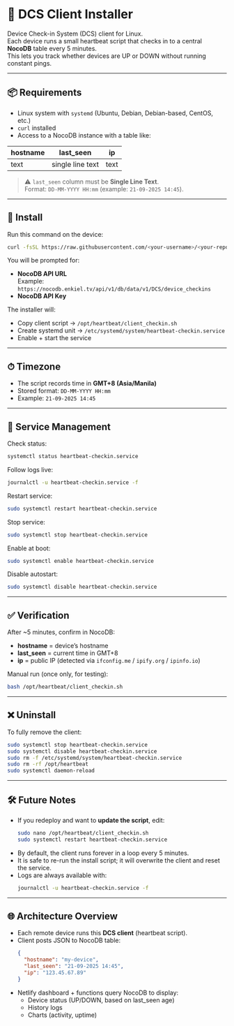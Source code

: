 # 📡 DCS Client Installer
Device Check-in System (DCS) client for Linux.  
Each device runs a small heartbeat script that checks in to a central **NocoDB** table every 5 minutes.  
This lets you track whether devices are UP or DOWN without running constant pings.

---

## 📦 Requirements
- Linux system with `systemd` (Ubuntu, Debian, Debian-based, CentOS, etc.)
- `curl` installed
- Access to a NocoDB instance with a table like:

| hostname | last_seen           | ip    |
|----------|---------------------|-------|
| text     | single line text    | text  |

> ⚠️ `last_seen` column must be **Single Line Text**.  
> Format: `DD-MM-YYYY HH:mm` (example: `21-09-2025 14:45`).

---

## 🚀 Install

Run this command on the device:

```bash
curl -fsSL https://raw.githubusercontent.com/<your-username>/<your-repo>/main/install_dcs.sh | bash
```

You will be prompted for:
- **NocoDB API URL**  
  Example:  
  `https://nocodb.enkiel.tv/api/v1/db/data/v1/DCS/device_checkins`
- **NocoDB API Key**  

The installer will:
- Copy client script → `/opt/heartbeat/client_checkin.sh`
- Create systemd unit → `/etc/systemd/system/heartbeat-checkin.service`
- Enable + start the service

---

## ⏱ Timezone
- The script records time in **GMT+8 (Asia/Manila)**  
- Stored format: `DD-MM-YYYY HH:mm`  
- Example: `21-09-2025 14:45`

---

## 🔄 Service Management

Check status:
```bash
systemctl status heartbeat-checkin.service
```

Follow logs live:
```bash
journalctl -u heartbeat-checkin.service -f
```

Restart service:
```bash
sudo systemctl restart heartbeat-checkin.service
```

Stop service:
```bash
sudo systemctl stop heartbeat-checkin.service
```

Enable at boot:
```bash
sudo systemctl enable heartbeat-checkin.service
```

Disable autostart:
```bash
sudo systemctl disable heartbeat-checkin.service
```

---

## ✅ Verification

After ~5 minutes, confirm in NocoDB:
- **hostname** = device’s hostname
- **last_seen** = current time in GMT+8
- **ip** = public IP (detected via `ifconfig.me` / `ipify.org` / `ipinfo.io`)

Manual run (once only, for testing):
```bash
bash /opt/heartbeat/client_checkin.sh
```

---

## ❌ Uninstall

To fully remove the client:

```bash
sudo systemctl stop heartbeat-checkin.service
sudo systemctl disable heartbeat-checkin.service
sudo rm -f /etc/systemd/system/heartbeat-checkin.service
sudo rm -rf /opt/heartbeat
sudo systemctl daemon-reload
```

---

## 🛠 Future Notes

- If you redeploy and want to **update the script**, edit:
  ```bash
  sudo nano /opt/heartbeat/client_checkin.sh
  sudo systemctl restart heartbeat-checkin.service
  ```
- By default, the client runs forever in a loop every 5 minutes.  
- It is safe to re-run the install script; it will overwrite the client and reset the service.  
- Logs are always available with:
  ```bash
  journalctl -u heartbeat-checkin.service -f
  ```

---

## 🌐 Architecture Overview

- Each remote device runs this **DCS client** (heartbeat script).  
- Client posts JSON to NocoDB table:  
  ```json
  {
    "hostname": "my-device",
    "last_seen": "21-09-2025 14:45",
    "ip": "123.45.67.89"
  }
  ```
- Netlify dashboard + functions query NocoDB to display:  
  - Device status (UP/DOWN, based on last_seen age)  
  - History logs  
  - Charts (activity, uptime)  
